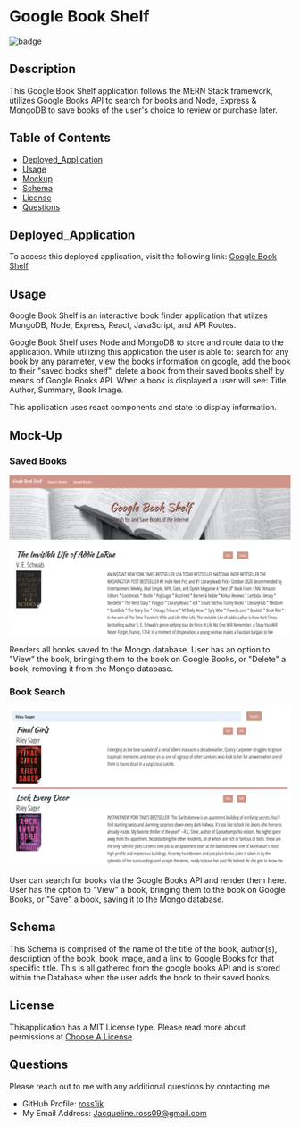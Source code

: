 # Google Book Shelf

![badge](https://img.shields.io/static/v1?label=License&message=MIT%20License&color=blue)

## Description

This Google Book Shelf application follows the MERN Stack framework, utilizes Google Books API to search for books and Node, Express & MongoDB to save books of the user's choice to review or purchase later.

## Table of Contents

* [Deployed_Application](#Deployed_Application)
* [Usage](#Usage)
* [Mockup](#Mock-Up)
* [Schema](#Schema)
* [License](#License)
* [Questions](#Questions)
  
## Deployed_Application

To access this deployed application, visit the following link: [Google Book Shelf](https://glacial-hollows-38613.herokuapp.com/saved)

## Usage

Google Book Shelf is an interactive book finder application that utilzes MongoDB, Node, Express, React, JavaScript, and API Routes.

Google Book Shelf uses Node and MongoDB to store and route data to the application. While utilizing this application the user is able to: search for any book by any parameter, view the books information on google, add the book to their "saved books shelf", delete a book from their saved books shelf by means of Google Books API. When a book is displayed a user will see: Title, Author, Summary, Book Image.

This application uses react components and state to display information.

## Mock-Up

### Saved Books

![Saved](./client/public/saved.png)

Renders all books saved to the Mongo database. User has an option to "View" the book, bringing them to the book on Google Books, or "Delete" a book, removing it from the Mongo database.

### Book Search

![Search](./client/public/search.png)

User can search for books via the Google Books API and render them here. User has the option to "View" a book, bringing them to the book on Google Books, or "Save" a book, saving it to the Mongo database.

## Schema

This Schema is comprised of the name of the title of the book, author(s), description of the book, book image, and a link to Google Books for that speciific title. This is all gathered from the google books API and is stored within the Database when the user adds the book to their saved books.

## License

Thisapplication has a MIT License type. Please read more about permissions at [Choose A License](https://choosealicense.com/licenses/)

## Questions

Please reach out to me with any additional questions by contacting me.

* GitHub Profile: [ross1jk](https://github.com/ross1jk)
* My Email Address: [Jacqueline.ross09@gmail.com](jacqueline.ross09@gmail.com)